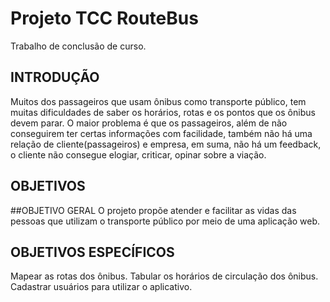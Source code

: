 # Projeto TCC RouteBus 
Trabalho de conclusão de curso.

## INTRODUÇÃO
Muitos dos passageiros que usam ônibus como transporte público, tem muitas dificuldades de saber os horários, rotas e os pontos que os ônibus devem parar. O maior problema é que os passageiros, além de não conseguirem ter certas informações com facilidade, também não há uma relação de cliente(passageiros) e empresa, em suma, não há um feedback, o cliente não consegue elogiar, criticar, opinar sobre a viação.

## OBJETIVOS

##OBJETIVO GERAL
O projeto propõe atender e facilitar as vidas das pessoas que utilizam o transporte público por meio de uma aplicação web.

## OBJETIVOS ESPECÍFICOS

Mapear as rotas dos ônibus.
Tabular os horários de circulação dos ônibus.
Cadastrar usuários para utilizar o aplicativo.  	
